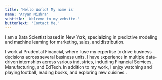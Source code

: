 ```yaml
---
title: 'Hello World! My name is'
name: 'Aryan Mishra'
subtitle: 'Welcome to my website.'
buttonText: 'Contact Me.'
---
```


I am a Data Scientist based in New York, specializing in predictive modeling and machine learning for marketing, sales, and distribution. 

I work at Prudential Financial, where I use my expertise to drive business decisions across several business units. I have experience in multiple data-driven internships across various industries, including Financial Services, Manufacturing, and EdTech. In addition to my work, I enjoy watching and playing football, reading books, and exploring new cuisines..
